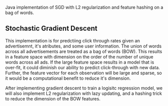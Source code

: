 Java implementation of SGD with L2 regularization and feature hashing on a bag of words.   

## Stochastic Gradient Descent
This implementation is for predctiing click through rates given an advertisemnt, it's atributes, and some user information. 
The union of words across all advertisements are treated as a bag of words (BOW). This results in a feature space with dimension 
on the order of the number of unique words across all ads. If the large feature space results in a model that is over-fit, it 
could diminish our ability to predict click-through with new data. Further, the feature vector for each observation will be 
large and sparse, so it would be a computational benefit to reduce it's dimension. 

After implementing gradient descent to train a logisitc regression model, we will also implement L2 regularization with lazy
updating, and a hashing trick to reduce the dimension of the BOW features. 

<!-- links -->
[Homework 1]:http://courses.cs.washington.edu/courses/cse547/14wi/homework.html
